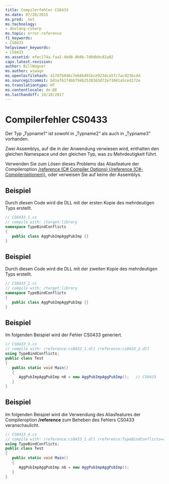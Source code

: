 ```yaml
---
title: Compilerfehler CS0433
ms.date: 07/20/2015
ms.prod: .net
ms.technology:
- devlang-csharp
ms.topic: error-reference
f1_keywords:
- CS0433
helpviewer_keywords:
- CS0433
ms.assetid: efec174a-faa1-4b88-860b-7d9db9c82a02
caps.latest.revision: 
author: BillWagner
ms.author: wiwagn
ms.openlocfilehash: 41707b046c7e66b491bce923dca5fc7ac923bc4d
ms.sourcegitcommit: bd1ef61f4bb794b25383d3d72e71041a5ced172e
ms.translationtype: HT
ms.contentlocale: de-DE
ms.lasthandoff: 10/18/2017
---
```

# <a name="compiler-error-cs0433"></a>Compilerfehler CS0433
Der Typ „Typname1“ ist sowohl in „Typname2“ als auch in „Typname3“ vorhanden.  
  
 Zwei Assemblys, auf die in der Anwendung verwiesen wird, enthalten den gleichen Namespace und den gleichen Typ, was zu Mehrdeutigkeit führt.  
  
 Verwenden Sie zum Lösen dieses Problems das Aliasfeature der Compileroption [/reference (C# Compiler Options) (/reference (C#-Compileroptionen))](../../../csharp/language-reference/compiler-options/reference-compiler-option.md), oder verweisen Sie auf keine der Assemblys.  
  
## <a name="example"></a>Beispiel  
 Durch diesen Code wird die DLL mit der ersten Kopie des mehrdeutigen Typs erstellt.  
  
```csharp  
// CS0433_1.cs  
// compile with: /target:library  
namespace TypeBindConflicts   
{  
   public class AggPubImpAggPubImp {}  
}  
```  
  
## <a name="example"></a>Beispiel  
 Durch diesen Code wird die DLL mit der zweiten Kopie des mehrdeutigen Typs erstellt.  
  
```csharp  
// CS0433_2.cs  
// compile with: /target:library  
namespace TypeBindConflicts   
{  
   public class AggPubImpAggPubImp {}  
}  
```  
  
## <a name="example"></a>Beispiel  
 Im folgenden Beispiel wird der Fehler CS0433 generiert.  
  
```csharp  
// CS0433_3.cs  
// compile with: /reference:cs0433_1.dll /reference:cs0433_2.dll  
using TypeBindConflicts;  
public class Test   
{  
   public static void Main()   
   {  
      AggPubImpAggPubImp n6 = new AggPubImpAggPubImp();   // CS0433  
   }  
}  
```  
  
## <a name="example"></a>Beispiel  
 Im folgenden Beispiel wird die Verwendung des Aliasfeatures der Compileroption **/reference** zum Beheben des Fehlers CS0433 veranschaulicht.  
  
```csharp  
// CS0433_4.cs  
// compile with: /reference:cs0433_1.dll /reference:TypeBindConflicts=cs0433_2.dll  
using TypeBindConflicts;  
public class Test   
{  
   public static void Main()   
   {  
      AggPubImpAggPubImp n6 = new AggPubImpAggPubImp();  
   }  
}  
```
